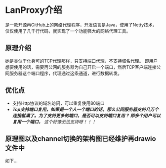 # LanProxy介绍
是一款开源再GitHub上的网络代理程序，开发语言是Java，使用了Netty技术，仅仅使用了几千行代码，就实现了一个功能强大的网络代理工具。

## 原理介绍

她是类似于化身可的TCP代理那样，只支持端口代理，不支持域名代理。
即用户想要使用的话，需要再公网的服务器为自己开启一个端口，然后TCP客户端连接公网服务器这个端口程序，代理通过这条通道，进行数据转发。

## 优化点
- 支持Http协议的域名访问，可以重复使用80端口
- ***Tcp支持端口复用，如果是一个人一个端口的话，那么公网服务器支持几万个连接就满了。为了支持更多的端口，是否可以支持端口复用？ 即多个用户可以复用一个端口，***
  *这个好像无法支持呀！！！*
  
 
## 原理图以及channel切换的架构图已经维护再drawio文件中
如下...



